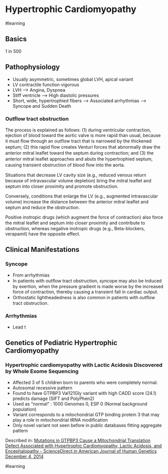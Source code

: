 # Hypertrophic Cardiomyopathy
#learning
## Basics
1 in 500
## Pathophysiology
* Usually asymmetric, sometimes global LVH, apical variant
* LV contractile function vigorous
* LVH —> Angina, Dyspnea
* Stiff ventricle —> High diastolic pressures
* Short, wide, hypertrophied fibers —> Associated arrhythmias —> Syncope and Sudden Death

### Outflow tract obstruction
The process is explained as follows: (1) during ventricular contraction, ejection of blood toward the aortic valve is more rapid than usual, because it must ﬂow through an outﬂow tract that is narrowed by the thickened septum; (2) this rapid ﬂow creates Venturi forces that abnormally draw the anterior mitral leaﬂet toward the septum during contraction; and (3) the anterior mitral leaﬂet approaches and abuts the hypertrophied septum, causing transient obstruction of blood ﬂow into the aorta.

Situations that decrease LV cavity size (e.g., reduced venous return because of intravascular volume depletion) bring the mitral leaﬂet and septum into closer proximity and promote obstruction.

Conversely, conditions that enlarge the LV (e.g., augmented intravascular volume) increase the distance between the anterior mitral leaﬂet and septum and reduce the obstruction.

Positive inotropic drugs (which augment the force of contraction) also force the mitral leaﬂet and septum into closer proximity and contribute to obstruction, whereas negative inotropic drugs (e.g., Beta-blockers, verapamil) have the opposite effect.

## Clinical Manifestations
### Syncope
* From arrhythmias
* In patients with outﬂow tract obstruction, syncope may also be induced by exertion, when the pressure gradient is made worse by the increased force of contraction, thereby causing a transient fall in cardiac output.
* Orthostatic lightheadedness is also common in patients with outﬂow tract obstruction.
### Arrhythmias
* Lead t

## Genetics of Pediatric Hypertrophic Cardiomyopathy
### Hypertrophic cardiomyopathy with Lactic Acidosis Discovered by Whole Exome Sequencing
* Affected 3 of 5 children born to parents who were completely normal.
* Autosomal recessive pattern
* Found to have GTPBP3 Val121Gly variant with high CADD score (24.1) predicts damage (SIFT and PolyPhen2)
* Used as “normal” : 1000 Genomes 0, ESP 0 (Normal background population)
* Variant corresponds to a mitochondrial GTP binding protein 3 that may play a role in mitochondrial tRNA modification
* Only novel variant not seen before in public databases fitting aggregate pattern

Described in:
[Mutations in GTPBP3 Cause a Mitochondrial Translation Defect Associated with Hypertrophic Cardiomyopathy, Lactic Acidosis, and Encephalopathy - ScienceDirect in American Journal of Human Genetics December 4, 2014](https://www.sciencedirect.com/science/article/pii/S0002929714004662)

#learning